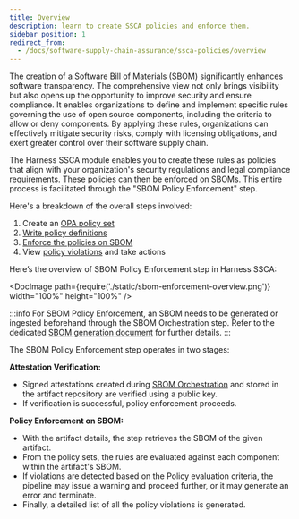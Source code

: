 ```yaml
---
title: Overview
description: learn to create SSCA policies and enforce them.
sidebar_position: 1
redirect_from:
  - /docs/software-supply-chain-assurance/ssca-policies/overview
---
```


The creation of a Software Bill of Materials (SBOM) significantly enhances software transparency. The comprehensive view not only brings visibility but also opens up the opportunity to improve security and ensure compliance. It enables organizations to define and implement specific rules governing the use of open source components, including the criteria to allow or deny components. By applying these rules, organizations can effectively mitigate security risks, comply with licensing obligations, and exert greater control over their software supply chain.

The Harness SSCA module enables you to create these rules as policies that align with your organization's security regulations and legal compliance requirements. These policies can then be enforced on SBOMs. This entire process is facilitated through the "SBOM Policy Enforcement" step.

Here's a breakdown of the overall steps involved:



1. Create an [OPA policy set](/docs/continuous-delivery/x-platform-cd-features/advanced/cd-governance/harness-governance-overview/)
2. [Write policy definitions](/docs/software-supply-chain-assurance/sbom-policies/define-sbom-policies)
3. [Enforce the policies on SBOM](./enforce-sbom-policies.md)
4. View [policy violations](/docs/software-supply-chain-assurance/ssca-view-results) and take actions

Here’s the overview of SBOM Policy Enforcement step in Harness SSCA:

<DocImage path={require('./static/sbom-enforcement-overview.png')} width="100%" height="100%" />


:::info
For SBOM Policy Enforcement, an SBOM needs to be generated or ingested beforehand through the SBOM Orchestration step. Refer to the dedicated [SBOM generation document](https://developer.harness.io/docs/software-supply-chain-assurance/sbom/generate-sbom) for further details.
:::

The SBOM Policy Enforcement step operates in two stages:

**Attestation Verification:**



* Signed attestations created during [SBOM Orchestration](../sbom/generate-sbom.md) and stored in the artifact repository are verified using a public key.
* If verification is successful, policy enforcement proceeds.

**Policy Enforcement on SBOM:**



* With the artifact details, the step retrieves the SBOM of the given artifact.
* From the policy sets, the rules are evaluated against each component within the artifact's SBOM.
* If violations are detected based on the Policy evaluation criteria, the pipeline may issue a warning and proceed further, or it may generate an error and terminate.
* Finally, a detailed list of all the policy violations is generated.